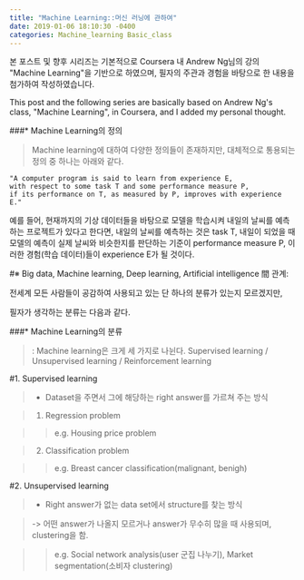 ```yaml
---
title: "Machine Learning::머신 러닝에 관하여"
date: 2019-01-06 18:10:30 -0400
categories: Machine_learning Basic_class
---
```


본 포스트 및 향후 시리즈는 기본적으로 Coursera 내 Andrew Ng님의 강의 "Machine Learning"을 기반으로 하였으며, 
필자의 주관과 경험을 바탕으로 한 내용을 첨가하여 작성하였습니다.

This post and the following series are basically based on Andrew Ng's class, "Machine Learning", in Coursera,
and I added my personal thought.

###* Machine Learning의 정의
>Machine learning에 대하여 다양한 정의들이 존재하지만, 대체적으로 통용되는 정의 중 하나는 아래와 같다.
```
"A computer program is said to learn from experience E, 
with respect to some task T and some performance measure P,
if its performance on T, as measured by P, improves with experience E."
```

예를 들어, 현재까지의 기상 데이터들을 바탕으로 모델을 학습시켜 내일의 날씨를 예측하는 프로젝트가 있다고 한다면,
내일의 날씨를 예측하는 것은 task T,
내일이 되었을 때 모델의 예측이 실제 날씨와 비슷한지를 판단하는 기준이 performance measure P,
이러한 경험(학습 데이터)들이 experience E가 될 것이다.

#※ Big data, Machine learning, Deep learning, Artificial intelligence 間 관계:

전세계 모든 사람들이 공감하여 사용되고 있는 단 하나의 분류가 있는지 모르겠지만,

필자가 생각하는 분류는 다음과 같다.


###* Machine Learning의 분류

>: Machine learning은 크게 세 가지로 나뉜다. Supervised learning / Unsupervised learning / Reinforcement learning

#1. Supervised learning

>- Dataset을 주면서 그에 해당하는 right answer를 가르쳐 주는 방식

>1) Regression problem

>>  e.g. Housing price problem
  
  
  
>2) Classification problem

>>  e.g. Breast cancer classification(malignant, benigh)
  
  

#2. Unsupervised learning

>- Right answer가 없는 data set에서 structure를 찾는 방식

>-> 어떤 answer가 나올지 모르거나 answer가 무수히 많을 때 사용되며, clustering을 함.

>>  e.g. Social network analysis(user 군집 나누기), Market segmentation(소비자 clustering)
  
